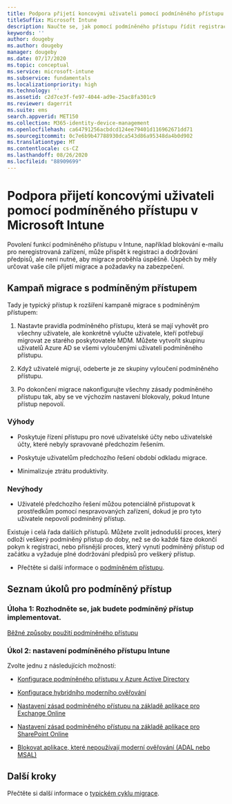 ```yaml
---
title: Podpora přijetí koncovými uživateli pomocí podmíněného přístupu
titleSuffix: Microsoft Intune
description: Naučte se, jak pomocí podmíněného přístupu řídit registraci v Microsoft Intune.
keywords: ''
author: dougeby
ms.author: dougeby
manager: dougeby
ms.date: 07/17/2020
ms.topic: conceptual
ms.service: microsoft-intune
ms.subservice: fundamentals
ms.localizationpriority: high
ms.technology: ''
ms.assetid: c2d7ce3f-fe97-4044-ad9e-25ac8fa301c9
ms.reviewer: dagerrit
ms.suite: ems
search.appverid: MET150
ms.collection: M365-identity-device-management
ms.openlocfilehash: ca64791256acbdcd124ee79401d116962671dd71
ms.sourcegitcommit: 0c7e6b9b47788930dca543d86a95348da4b0d902
ms.translationtype: MT
ms.contentlocale: cs-CZ
ms.lasthandoff: 08/26/2020
ms.locfileid: "88909699"
---
```

# <a name="drive-end-user-adoption-with-conditional-access-in-microsoft-intune"></a>Podpora přijetí koncovými uživateli pomocí podmíněného přístupu v Microsoft Intune

Povolení funkcí podmíněného přístupu v Intune, například blokování e-mailu pro neregistrovaná zařízení, může přispět k registraci a dodržování předpisů, ale není nutné, aby migrace proběhla úspěšně. Úspěch by měly určovat vaše cíle přijetí migrace a požadavky na zabezpečení.

## <a name="migration-campaign-with-conditional-access"></a>Kampaň migrace s podmíněným přístupem

Tady je typický přístup k rozšíření kampaně migrace s podmíněným přístupem:

1. Nastavte pravidla podmíněného přístupu, která se mají vyhovět pro všechny uživatele, ale konkrétně vylučte uživatele, kteří potřebují migrovat ze starého poskytovatele MDM. Můžete vytvořit skupinu uživatelů Azure AD se všemi vyloučenými uživateli podmíněného přístupu.

2. Když uživatelé migrují, odeberte je ze skupiny vyloučení podmíněného přístupu.

3. Po dokončení migrace nakonfigurujte všechny zásady podmíněného přístupu tak, aby se ve výchozím nastavení blokovaly, pokud Intune přístup nepovolí.

### <a name="advantages"></a>Výhody

- Poskytuje řízení přístupu pro nové uživatelské účty nebo uživatelské účty, které nebyly spravované předchozím řešením.

- Poskytuje uživatelům předchozího řešení období odkladu migrace.

- Minimalizuje ztrátu produktivity.

### <a name="disadvantages"></a>Nevýhody

- Uživatelé předchozího řešení můžou potenciálně přistupovat k prostředkům pomocí nespravovaných zařízení, dokud je pro tyto uživatele nepovolí podmíněný přístup.


Existuje i celá řada dalších přístupů. Můžete zvolit jednodušší proces, který odloží veškerý podmíněný přístup do doby, než se do každé fáze dokončí pokyn k registraci, nebo přísnější proces, který vynutí podmíněný přístup od začátku a vyžaduje plné dodržování předpisů pro veškerý přístup.

- Přečtěte si další informace o [podmíněném přístupu](../protect/conditional-access.md).

## <a name="task-list-for-conditional-access"></a>Seznam úkolů pro podmíněný přístup

### <a name="task-1-decide-how-you-are-going-to-implement-conditional-access"></a>Úloha 1: Rozhodněte se, jak budete podmíněný přístup implementovat.

[Běžné způsoby použití podmíněného přístupu](../protect/conditional-access-intune-common-ways-use.md)

### <a name="task-2-set-up-intune-conditional-access"></a>Úkol 2: nastavení podmíněného přístupu Intune

Zvolte jednu z následujících možností:

- [Konfigurace podmíněného přístupu v Azure Active Directory](/azure/active-directory/active-directory-conditional-access-azure-portal)

- [Konfigurace hybridního moderního ověřování](/office365/enterprise/hybrid-modern-auth-overview)

- [Nastavení zásad podmíněného přístupu na základě aplikace pro Exchange Online](../protect/app-based-conditional-access-intune-create.md)

- [Nastavení zásad podmíněného přístupu na základě aplikace pro SharePoint Online](../protect/app-based-conditional-access-intune-create.md)

- [Blokovat aplikace, které nepoužívají moderní ověřování (ADAL nebo MSAL)](../protect/app-modern-authentication-block.md) 

## <a name="next-steps"></a>Další kroky

Přečtěte si další informace o [typickém cyklu migrace](migration-guide-cycle.md).
